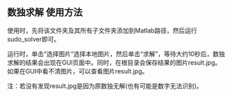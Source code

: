## 数独求解 使用方法

使用时，先将该文件夹及其所有子文件夹添加到Matlab路径，然后运行sudo_solver即可。

运行时，单击“选择图片”选择本地图片，然后单击“求解”，等待大约10秒后，数独求解的结果会出现在GUI页面中。同时，在根目录会保存结果的图片result.jpg。如果在GUI中看不清图片，可以查看图片result.jpg。

注：若没有发现result.jpg是因为原数独无解(也有可能是数字无法识别)。
